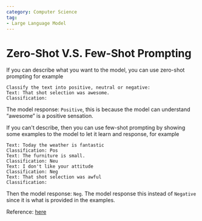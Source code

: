 ```yaml
---
category: Computer Science
tag:
- Large Language Model
---
```

# Zero-Shot V.S. Few-Shot Prompting

If you can describe what you want to the model, you can use zero-shot prompting for example

```
Classify the text into positive, neutral or negative:
Text: That shot selection was awesome.
Classification:
```

The model response: `Positive`, this is because the model can understand “awesome” is a positive sensation.

If you can't describe, then you can use few-shot prompting by showing some examples to the model to let it learn and response, for example

```
Text: Today the weather is fantastic
Classification: Pos
Text: The furniture is small.
Classification: Neu
Text: I don't like your attitude
Classification: Neg
Text: That shot selection was awful
Classification:
```

Then the model response: `Neg`. The model response this instead of `Negative` since it is what is provided in the examples.

Reference: [here](https://machinelearningmastery.com/what-are-zero-shot-prompting-and-few-shot-prompting/)